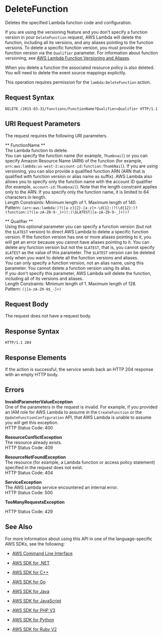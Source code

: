 # DeleteFunction<a name="API_DeleteFunction"></a>

Deletes the specified Lambda function code and configuration\.

If you are using the versioning feature and you don't specify a function version in your `DeleteFunction` request, AWS Lambda will delete the function, including all its versions, and any aliases pointing to the function versions\. To delete a specific function version, you must provide the function version via the `Qualifier` parameter\. For information about function versioning, see [AWS Lambda Function Versioning and Aliases](http://docs.aws.amazon.com/lambda/latest/dg/versioning-aliases.html)\. 

When you delete a function the associated resource policy is also deleted\. You will need to delete the event source mappings explicitly\.

This operation requires permission for the `lambda:DeleteFunction` action\.

## Request Syntax<a name="API_DeleteFunction_RequestSyntax"></a>

```
DELETE /2015-03-31/functions/FunctionName?Qualifier=Qualifier HTTP/1.1
```

## URI Request Parameters<a name="API_DeleteFunction_RequestParameters"></a>

The request requires the following URI parameters\.

 ** FunctionName **   
The Lambda function to delete\.  
 You can specify the function name \(for example, `Thumbnail`\) or you can specify Amazon Resource Name \(ARN\) of the function \(for example, `arn:aws:lambda:us-west-2:account-id:function:ThumbNail`\)\. If you are using versioning, you can also provide a qualified function ARN \(ARN that is qualified with function version or alias name as suffix\)\. AWS Lambda also allows you to specify only the function name with the account ID qualifier \(for example, `account-id:Thumbnail`\)\. Note that the length constraint applies only to the ARN\. If you specify only the function name, it is limited to 64 characters in length\.   
Length Constraints: Minimum length of 1\. Maximum length of 140\.  
Pattern: `(arn:aws:lambda:)?([a-z]{2}-[a-z]+-\d{1}:)?(\d{12}:)?(function:)?([a-zA-Z0-9-_]+)(:(\$LATEST|[a-zA-Z0-9-_]+))?` 

 ** Qualifier **   
Using this optional parameter you can specify a function version \(but not the `$LATEST` version\) to direct AWS Lambda to delete a specific function version\. If the function version has one or more aliases pointing to it, you will get an error because you cannot have aliases pointing to it\. You can delete any function version but not the `$LATEST`, that is, you cannot specify `$LATEST` as the value of this parameter\. The `$LATEST` version can be deleted only when you want to delete all the function versions and aliases\.  
You can only specify a function version, not an alias name, using this parameter\. You cannot delete a function version using its alias\.  
If you don't specify this parameter, AWS Lambda will delete the function, including all of its versions and aliases\.  
Length Constraints: Minimum length of 1\. Maximum length of 128\.  
Pattern: `(|[a-zA-Z0-9$_-]+)` 

## Request Body<a name="API_DeleteFunction_RequestBody"></a>

The request does not have a request body\.

## Response Syntax<a name="API_DeleteFunction_ResponseSyntax"></a>

```
HTTP/1.1 204
```

## Response Elements<a name="API_DeleteFunction_ResponseElements"></a>

If the action is successful, the service sends back an HTTP 204 response with an empty HTTP body\.

## Errors<a name="API_DeleteFunction_Errors"></a>

 **InvalidParameterValueException**   
One of the parameters in the request is invalid\. For example, if you provided an IAM role for AWS Lambda to assume in the `CreateFunction` or the `UpdateFunctionConfiguration` API, that AWS Lambda is unable to assume you will get this exception\.  
HTTP Status Code: 400

 **ResourceConflictException**   
The resource already exists\.  
HTTP Status Code: 409

 **ResourceNotFoundException**   
The resource \(for example, a Lambda function or access policy statement\) specified in the request does not exist\.  
HTTP Status Code: 404

 **ServiceException**   
The AWS Lambda service encountered an internal error\.  
HTTP Status Code: 500

 **TooManyRequestsException**   
   
HTTP Status Code: 429

## See Also<a name="API_DeleteFunction_SeeAlso"></a>

For more information about using this API in one of the language\-specific AWS SDKs, see the following:

+  [AWS Command Line Interface](http://docs.aws.amazon.com/goto/aws-cli/lambda-2015-03-31/DeleteFunction) 

+  [AWS SDK for \.NET](http://docs.aws.amazon.com/goto/DotNetSDKV3/lambda-2015-03-31/DeleteFunction) 

+  [AWS SDK for C\+\+](http://docs.aws.amazon.com/goto/SdkForCpp/lambda-2015-03-31/DeleteFunction) 

+  [AWS SDK for Go](http://docs.aws.amazon.com/goto/SdkForGoV1/lambda-2015-03-31/DeleteFunction) 

+  [AWS SDK for Java](http://docs.aws.amazon.com/goto/SdkForJava/lambda-2015-03-31/DeleteFunction) 

+  [AWS SDK for JavaScript](http://docs.aws.amazon.com/goto/AWSJavaScriptSDK/lambda-2015-03-31/DeleteFunction) 

+  [AWS SDK for PHP V3](http://docs.aws.amazon.com/goto/SdkForPHPV3/lambda-2015-03-31/DeleteFunction) 

+  [AWS SDK for Python](http://docs.aws.amazon.com/goto/boto3/lambda-2015-03-31/DeleteFunction) 

+  [AWS SDK for Ruby V2](http://docs.aws.amazon.com/goto/SdkForRubyV2/lambda-2015-03-31/DeleteFunction) 